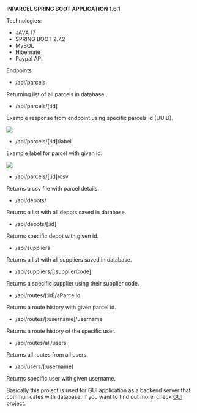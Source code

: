  **INPARCEL SPRING BOOT APPLICATION 1.6.1** 

Technologies: 
- JAVA 17
- SPRING BOOT 2.7.2
- MySQL
- Hibernate
- Paypal API


Endpoints:

- /api/parcels

Returning list of all parcels in database.


- /api/parcels/[:id]

Example response from endpoint using specific parcels id (UUID). 

![](Desktop/warehouse-web-app/z_img/parcels/parcel.png)


- /api/parcels/[:id]/label

Example label for parcel with given id.

![](Desktop/warehouse-web-app/z_img/parcels/parcel_label.png)

- /api/parcels/[:id]/csv

Returns a csv file with parcel details.

- /api/depots/

Returns a list with all depots saved in database.

- /api/depots/[:id]

Returns specific depot with given id.

- /api/suppliers

Returns a list with all suppliers saved in database.

- /api/suppliers/[:supplierCode]

Returns a specific supplier using their supplier code.

- /api/routes/[:id]/aParcelId

Returns a route history with given parcel id.

- /api/routes/[:username]/username

Returns a route history of the specific user.

- /api/routes/all/users

Returns all routes from all users.

- /api/users/[:username]

Returns specific user with given username.

Basically this project is used for GUI application as a backend server that communicates with database. 
If you want to find out more, check [GUI project](https://gitlab.com/sebastiansoja/warehouse-web-app-fr).

